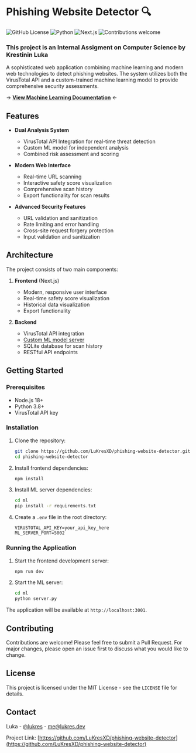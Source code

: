# Phishing Website Detector 🔍

![GitHub License](https://img.shields.io/badge/license-MIT-blue.svg)
![Python](https://img.shields.io/badge/python-v3.8+-blue.svg)
![Next.js](https://img.shields.io/badge/next.js-13.0+-000000.svg)
![Contributions welcome](https://img.shields.io/badge/contributions-welcome-orange.svg)

### This project is an Internal Assigment on Computer Science by Krestinin Luka

A sophisticated web application combining machine learning and modern web technologies to detect phishing websites. The system utilizes both the VirusTotal API and a custom-trained machine learning model to provide comprehensive security assessments.

→ [**View Machine Learning Documentation**](ml/) ←

## Features

- **Dual Analysis System**
    - VirusTotal API Integration for real-time threat detection
    - Custom ML model for independent analysis
    - Combined risk assessment and scoring

- **Modern Web Interface**
    - Real-time URL scanning
    - Interactive safety score visualization
    - Comprehensive scan history
    - Export functionality for scan results

- **Advanced Security Features**
    - URL validation and sanitization
    - Rate limiting and error handling
    - Cross-site request forgery protection
    - Input validation and sanitization

## Architecture

The project consists of two main components:

1. **Frontend** (Next.js)
    - Modern, responsive user interface
    - Real-time safety score visualization
    - Historical data visualization
    - Export functionality

2. **Backend**
    - VirusTotal API integration
    - [Custom ML model server](ml/)
    - SQLite database for scan history
    - RESTful API endpoints

## Getting Started

### Prerequisites
- Node.js 18+
- Python 3.8+
- VirusTotal API key

### Installation

1. Clone the repository:
   ```bash
   git clone https://github.com/LuKresXD/phishing-website-detector.git
   cd phishing-website-detector
   ```

2. Install frontend dependencies:
   ```bash
   npm install
   ```

3. Install ML server dependencies:
   ```bash
   cd ml
   pip install -r requirements.txt
   ```

4. Create a `.env` file in the root directory:
   ```env
   VIRUSTOTAL_API_KEY=your_api_key_here
   ML_SERVER_PORT=5002
   ```

### Running the Application

1. Start the frontend development server:
   ```bash
   npm run dev
   ```

2. Start the ML server:
   ```bash
   cd ml
   python server.py
   ```

The application will be available at `http://localhost:3001`.

## Contributing

Contributions are welcome! Please feel free to submit a Pull Request. For major changes, please open an issue first to discuss what you would like to change.

## License

This project is licensed under the MIT License - see the `LICENSE` file for details.

## Contact

Luka - [@lukres](https://t.me/lukres) - [me@lukres.dev](mailto:me@lukres.dev)

Project Link: [https://github.com/LuKresXD/phishing-website-detector](https://github.com/LuKresXD/phishing-website-detector)